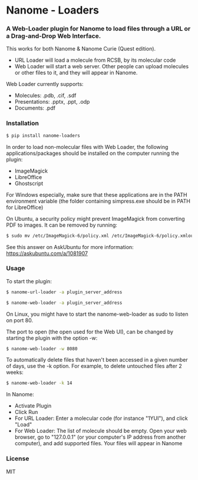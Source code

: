 # Nanome - Loaders

### A Web-Loader plugin for Nanome to load files through a URL or a Drag-and-Drop Web Interface.

This works for both Nanome & Nanome Curie (Quest edition).


- URL Loader will load a molecule from RCSB, by its molecular code
- Web Loader will start a web server. Other people can upload molecules or other files to it, and they will appear in Nanome.

Web Loader currently supports:
- Molecules: .pdb, .cif, .sdf
- Presentations: .pptx, .ppt, .odp
- Documents: .pdf

### Installation

```sh
$ pip install nanome-loaders
```

In order to load non-molecular files with Web Loader, the following applications/packages should be installed on the computer running the plugin:
- ImageMagick
- LibreOffice
- Ghostscript

For Windows especially, make sure that these applications are in the PATH environment variable (the folder containing simpress.exe should be in PATH for LibreOffice)

On Ubuntu, a security policy might prevent ImageMagick from converting PDF to images.
It can be removed by running:
```sh
$ sudo mv /etc/ImageMagick-6/policy.xml /etc/ImageMagick-6/policy.xmlout
```
See this answer on AskUbuntu for more information: https://askubuntu.com/a/1081907

### Usage

To start the plugin:

```sh
$ nanome-url-loader -a plugin_server_address
```

```sh
$ nanome-web-loader -a plugin_server_address
```

On Linux, you might have to start the nanome-web-loader as sudo to listen on port 80.

The port to open (the open used for the Web UI), can be changed by starting the plugin with the option -w:

```sh
$ nanome-web-loader -w 8080
```

To automatically delete files that haven't been accessed in a given number of days, use the -k option. For example, to delete untouched files after 2 weeks:

```sh
$ nanome-web-loader -k 14
```

In Nanome:

- Activate Plugin
- Click Run
- For URL Loader: Enter a molecular code (for instance "1YUI"), and click "Load"
- For Web Loader: The list of molecule should be empty. Open your web browser, go to "127.0.0.1" (or your computer's IP address from another computer), and add supported files. Your files will appear in Nanome

### License

MIT
